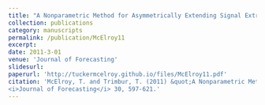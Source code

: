 ```yaml
---
title: "A Nonparametric Method for Asymmetrically Extending Signal Extraction Filters"
collection: publications
category: manuscripts
permalink: /publication/McElroy11
excerpt: 
date: 2011-3-01
venue: 'Journal of Forecasting'
slidesurl: 
paperurl: 'http://tuckermcelroy.github.io/files/McElroy11.pdf'
citation: 'McElroy, T. and Trimbur, T. (2011) &quot;A Nonparametric Method for Asymmetrically Extending Signal Extraction Filters.&quot; 
<i>Journal of Forecasting</i> 30, 597-621.'
---
```

